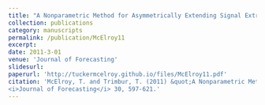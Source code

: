 ```yaml
---
title: "A Nonparametric Method for Asymmetrically Extending Signal Extraction Filters"
collection: publications
category: manuscripts
permalink: /publication/McElroy11
excerpt: 
date: 2011-3-01
venue: 'Journal of Forecasting'
slidesurl: 
paperurl: 'http://tuckermcelroy.github.io/files/McElroy11.pdf'
citation: 'McElroy, T. and Trimbur, T. (2011) &quot;A Nonparametric Method for Asymmetrically Extending Signal Extraction Filters.&quot; 
<i>Journal of Forecasting</i> 30, 597-621.'
---
```

